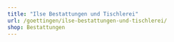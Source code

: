 ```yaml
---
title: "Ilse Bestattungen und Tischlerei"
url: /goettingen/ilse-bestattungen-und-tischlerei/
shop: Bestattungen
---
```


